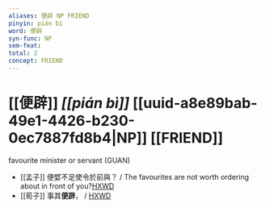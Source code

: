 ```yaml
---
aliases: 便辟 NP FRIEND
pinyin: pián bì
word: 便辟
syn-func: NP
sem-feat: 
total: 2
concept: FRIEND 
---
```

# [[便辟]] *[[pián bì]]*  [[uuid-a8e89bab-49e1-4426-b230-0ec7887fd8b4|NP]] [[FRIEND]]
favourite minister or servant (GUAN)
 - [[孟子]] 便嬖不足使令於前與？ / The favourites are not worth ordering about in front of you?[HXWD](https://hxwd.org/textview.html?location=KR1h0001_tls_001-53a.7)
 - [[荀子]] 事其**便辟**，
                     / [HXWD](https://hxwd.org/textview.html?location=KR3a0002_tls_008-13a.24)